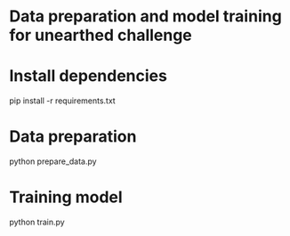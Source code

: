 # Data preparation and model training for unearthed challenge


# Install dependencies
pip install -r requirements.txt

# Data preparation
python prepare_data.py

# Training model
python train.py
